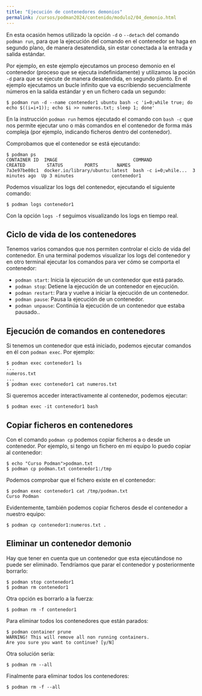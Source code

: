 ```yaml
---
title: "Ejecución de contenedores demonios"
permalink: /cursos/podman2024/contenido/modulo2/04_demonio.html
---
```


En esta ocasión hemos utilizado la opción `-d` o `--detach` del comando `podman run`, para que la ejecución del comando en el contenedor se haga en segundo plano, de manera desatendida, sin estar conectada a la entrada y salida estándar.

Por ejemplo, en este ejemplo ejecutamos un proceso demonio en el contenedor (proceso que se ejecuta indefinidamente) y utilizamos la poción `-d` para que se ejecute de manera desatendida, en segundo planto. En el ejemplo ejecutamos un bucle infinito que va escribiendo secuencialmente números en la salida estándar y en un fichero cada un segundo:

```
$ podman run -d --name contenedor1 ubuntu bash -c 'i=0;while true; do echo $((i=i+1)); echo $i >> numeros.txt; sleep 1; done'
```

En la instrucción `podman run` hemos ejecutado el comando con `bash -c` que nos permite ejecutar uno o más comandos en el contenedor de forma más compleja (por ejemplo, indicando ficheros dentro del contenedor).

Comprobamos que el contenedor se está ejecutando:

```
$ podman ps
CONTAINER ID  IMAGE                            COMMAND               CREATED        STATUS        PORTS       NAMES
7a3e97be08c1  docker.io/library/ubuntu:latest  bash -c i=0;while...  3 minutes ago  Up 3 minutes              contenedor1
```

Podemos visualizar los logs del contenedor, ejecutando el siguiente comando:

```
$ podman logs contenedor1
```

Con la opción `logs -f` seguimos visualizando los logs en tiempo real.

## Ciclo de vida de los contenedores

Tenemos varios comandos que nos permiten controlar el ciclo de vida del contenedor. En una terminal podemos visualizar los logs del contenedor y en otro terminal ejecutar los comandos para ver cómo se comporta el contenedor:

* `podman start`: Inicia la ejecución de un contenedor que está parado.
* `podman stop`: Detiene la ejecución de un contenedor en ejecución.
* `podman restart`: Para y vuelve a iniciar la ejecución de un contenedor.
* `podman pause`: Pausa la ejecución de un contenedor.
* `podman unpause`: Continúa la ejecución de un contenedor que estaba pausado..

## Ejecución de comandos en contenedores

Si tenemos un contenedor que está iniciado, podemos ejecutar comandos en él con `podman exec`. Por ejemplo:

```
$ podman exec contenedor1 ls
...
numeros.txt
...
$ podman exec contenedor1 cat numeros.txt
```

Si queremos acceder interactivamente al contenedor, podemos ejecutar:

```
$ podman exec -it contenedor1 bash
```

## Copiar ficheros en contenedores

Con el comando `podman cp` podemos copiar ficheros a o desde un contenedor. Por ejemplo, si tengo un fichero en mi equipo lo puedo copiar al contenedor:

```
$ echo "Curso Podman">podman.txt
$ podman cp podman.txt contenedor1:/tmp
```

Podemos comprobar que el fichero existe en el contenedor:

```
$ podman exec contenedor1 cat /tmp/podman.txt
Curso Podman
```

Evidentemente, también podemos copiar ficheros desde el contenedor a nuestro equipo:

```
$ podman cp contenedor1:numeros.txt .
```

## Eliminar un contenedor demonio

Hay que tener en cuenta que un contenedor que esta ejecutándose no puede ser eliminado. Tendríamos que parar el contenedor y posteriormente borrarlo:

```
$ podman stop contenedor1
$ podman rm contenedor1
```

Otra opción es borrarlo a la fuerza:

```
$ podman rm -f contenedor1
```

Para eliminar todos los contenedores que están parados:

```
$ podman container prune
WARNING! This will remove all non running containers.
Are you sure you want to continue? [y/N] 
```

Otra solución sería:

```
$ podman rm --all
```

Finalmente para eliminar todos los contenedores:

```
$ podman rm -f --all
```
